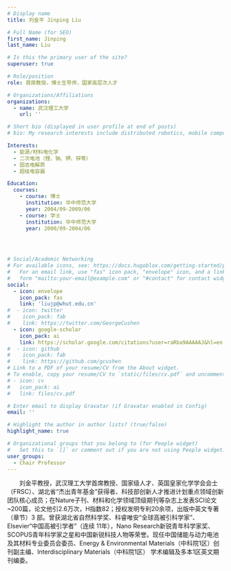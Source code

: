 ```yaml
---
# Display name
title: 刘金平 Jinping Liu 

# Full Name (for SEO)
first_name: Jinping
last_name: Liu

# Is this the primary user of the site?
superuser: true

# Role/position
role: 首席教授，博士生导师，国家高层次人才

# Organizations/Affiliations
organizations:
  - name: 武汉理工大学
    url: ''

# Short bio (displayed in user profile at end of posts)
# bio: My research interests include distributed robotics, mobile computing and programmable matter.

Interests:
  - 能源/材料电化学
  - 二次电池（锂、钠、钾、锌等）
  - 固态电解质
  - 超级电容器

Education:
  courses:
    - course: 博士
      institution: 华中师范大学
      year: 2004/09-2009/06
    - course: 学士
      institution: 华中师范大学
      year: 2000/09-2004/06


    

# Social/Academic Networking
# For available icons, see: https://docs.hugoblox.com/getting-started/page-builder/#icons
#   For an email link, use "fas" icon pack, "envelope" icon, and a link in the
#   form "mailto:your-email@example.com" or "#contact" for contact widget.
social:
  - icon: envelope
    icon_pack: fas
    link: 'liujp@whut.edu.cn'
#  - icon: twitter
#    icon_pack: fab
#    link: https://twitter.com/GeorgeCushen
  - icon: google-scholar
    icon_pack: ai
    link: https://scholar.google.com/citations?user=raRba9AAAAAJ&hl=en
#  - icon: github
#    icon_pack: fab
#    link: https://github.com/gcushen
# Link to a PDF of your resume/CV from the About widget.
# To enable, copy your resume/CV to `static/files/cv.pdf` and uncomment the lines below.
# - icon: cv
#   icon_pack: ai
#   link: files/cv.pdf

# Enter email to display Gravatar (if Gravatar enabled in Config)
email: ''

# Highlight the author in author lists? (true/false)
highlight_name: true

# Organizational groups that you belong to (for People widget)
#   Set this to `[]` or comment out if you are not using People widget.
user_groups:
  - Chair Professor
---
```


&emsp;&emsp;刘金平教授，武汉理工大学首席教授、国家级人才、英国皇家化学学会会士（FRSC）、湖北省“杰出青年基金”获得者、科技部创新人才推进计划重点领域创新团队核心成员；在Nature子刊、材料和化学领域顶级期刊等杂志上发表SCI论文~200篇，论文他引2.6万次，H指数82；授权发明专利20余项，出版中英文专著（章节）3 部。曾获湖北省自然科学奖、科睿唯安“全球高被引科学家”、 Elsevier“中国高被引学者”（连续 11年），Nano Research新锐青年科学家奖、SCOPUS青年科学家之星和中国新锐科技人物等荣誉。现任中国储能与动力电池及其材料专业委员会委员、Energy & Environmental Materials（中科院1区）创刊副主编、Interdisciplinary Materials（中科院1区） 学术编辑及多本1区英文期刊编委。


